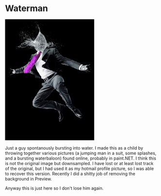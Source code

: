 Waterman
========

![](waterman.jpeg)

Just a guy spontanously bursting into water.
I made this as a child by throwing together various pictures (a jumping
man in a suit, some splashes, and a bursting waterbaloon) found online,
probably in paint.NET.
I think this is not the original image but downsampled. I have lost or
at least lost track of the original, but I had used it as my hotmail
profile picture, so I was able to recover this version.
Recently I did a shitty job of removing the background in Preview.

Anyway this is just here so I don't lose him again.
